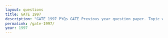 ```yaml
---
layout: questions
title: GATE 1997
description: "GATE 1997 PYQs GATE Previous year question paper. Topic wise gate questions."
permalink: /gate-1997/
year: 1997
---
```


